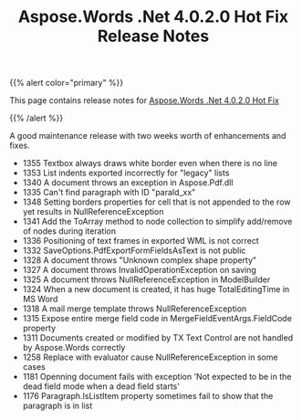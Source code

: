 ﻿---
title: Aspose.Words .Net 4.0.2.0 Hot Fix Release Notes
description: "Aspose.Words .Net 4.0.2.0 Hot Fix Release Notes – learn about the latest updates and fixes."
type: docs
weight: 150
url: /net/aspose-words-net-4-0-2-0-hot-fix-release-notes/
---

{{% alert color="primary" %}} 

This page contains release notes for [Aspose.Words .Net 4.0.2.0 Hot Fix](https://downloads.aspose.com/words/net/new-releases/aspose.words-.net-4.0.2.0-hot-fix/)

{{% /alert %}} 

A good maintenance release with two weeks worth of enhancements and fixes.

- 1355 Textbox always draws white border even when there is no line
- 1353 List indents exported incorrectly for "legacy" lists
- 1340 A document throws an exception in Aspose.Pdf.dll
- 1335 Can't find paragraph with ID "paraId_xx"
- 1348 Setting borders properties for cell that is not appended to the row yet results in NullReferenceException
- 1341 Add the ToArray method to node collection to simplify add/remove of nodes during iteration
- 1336 Positioning of text frames in exported WML is not correct
- 1332 SaveOptions.PdfExportFormFieldsAsText is not public
- 1328 A document throws "Unknown complex shape property"
- 1327 A document throws InvalidOperationException on saving
- 1325 A document throws NullReferenceException in ModelBuilder
- 1324 When a new document is created, it has huge TotalEditingTime in MS Word
- 1318 A mail merge template throws NullReferenceException
- 1315 Expose entire merge field code in MergeFieldEventArgs.FieldCode property
- 1311 Documents created or modified by TX Text Control are not handled by Aspose.Words correctly
- 1258 Replace with evaluator cause NullReferenceException in some cases
- 1181 Openning document fails with exception 'Not expected to be in the dead field mode when a dead field starts'
- 1176 Paragraph.IsListItem property sometimes fail to show that the paragraph is in list
